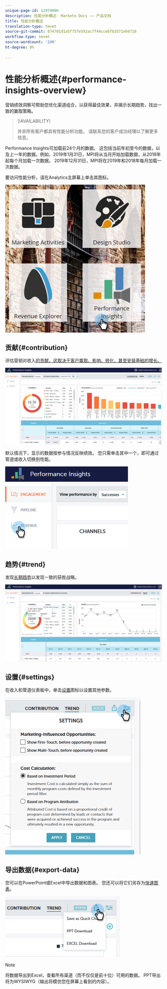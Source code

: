 ```yaml
---
unique-page-id: 12979006
description: 性能分析概述- Marketo Docs —— 产品文档
title: 性能分析概述
translation-type: tm+mt
source-git-commit: 074701d1a5f75fe592ac7f44cce6fb3571e94710
workflow-type: tm+mt
source-wordcount: '249'
ht-degree: 0%

---
```



# 性能分析概述{#performance-insights-overview}

营销绩效洞察可帮助您优化渠道组合，以获得最佳效果，并揭示长期趋势，找出一致的赢取策略。

>[!AVAILABILITY]
>
>
>并非所有客户都具有性能分析功能。 请联系您的客户成功经理以了解更多信息。

Performance Insights可加载前24个月的数据。 这包括当前年初至今的数据，以及上一年的数据。例如，2019年1月31日，MPI将从当月开始加载数据，从2018年起每个月加载一次数据。 2019年12月31日，MPI将在2019年和2018年每月加载一次数据。

要访问性能分析，请在Analytics主屏幕上单击其图标。

![](assets/one.png)

## 贡献{#contribution}

评估营销对收入[的贡献，这取决于客户赢取、影响、转化，甚至安装基础的增长。](http://docs.marketo.com/x/QAvG)

![](assets/two.png)

默认情况下，显示的数据按参与情况反映绩效。 您只需单击其中一个，即可通过管道或收入切换到性能。

![](assets/3.png)

## 趋势{#trend}

发现[长期趋势](http://docs.marketo.com/x/QgvG)以发现一致的获胜战略。

![](assets/4.png)

## 设置{#settings}

在收入和管道仪表板中，单击[设置](http://docs.marketo.com/x/pIDS)图标以设置其他参数。

![](assets/5.png)

## 导出数据{#export-data}

您可以在PowerPoint或Excel中导出数据和图表。 您还可以将它们另存为[快速图表](https://docs.marketo.com/x/iRLG)。

![](assets/6.png)

>[!NOTE]
>
>将数据导出到Excel，查看所有渠道（而不仅仅是前十位）可用的数据。 PPT导出将为WYSIWYG（输出将模仿您在屏幕上看到的内容）。

